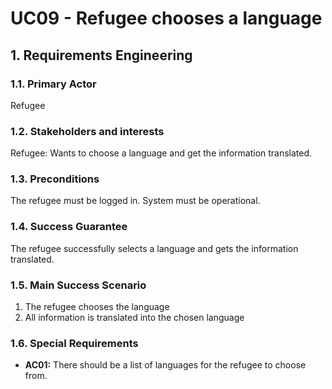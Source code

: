 # UC09 - Refugee chooses a language

## 1. Requirements Engineering

### 1.1. Primary Actor
Refugee

### 1.2. Stakeholders and interests
Refugee: Wants to choose a language and get the information translated.

### 1.3. Preconditions
The refugee must be logged in.
System must be operational.

### 1.4. Success Guarantee
The refugee successfully selects a language and gets the information translated.

### 1.5. Main Success Scenario
1. The refugee chooses the language
2. All information is translated into the chosen language

### 1.6. Special Requirements
* **AC01:** There should be a list of languages for the refugee to choose from.
